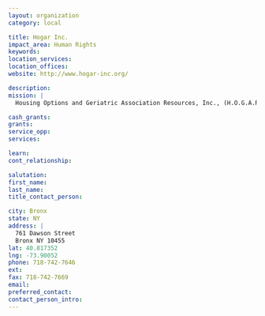 ```yaml
---
layout: organization
category: local

title: Hogar Inc.
impact_area: Human Rights
keywords: 
location_services: 
location_offices: 
website: http://www.hogar-inc.org/

description: 
mission: |
  Housing Options and Geriatric Association Resources, Inc., (H.O.G.A.R.) was incorporated in March 1996 to assist society’s most disenfranchised; the elderly, seriously mentally ill adults, the homeless, people living with AIDS and the physically challenged by promoting, fostering and providing the highest quality of housing and services in a most therapeutic, rehabilitative and aesthetic satisfying environment.

cash_grants: 
grants: 
service_opp: 
services: 

learn: 
cont_relationship: 

salutation: 
first_name: 
last_name: 
title_contact_person: 

city: Bronx
state: NY
address: |
  761 Dawson Street     
  Bronx NY 10455
lat: 40.817352
lng: -73.90052
phone: 718-742-7646
ext: 
fax: 718-742-7669
email: 
preferred_contact: 
contact_person_intro: 
---
```

